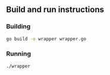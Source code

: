 ## Build and run instructions

### Building

```bash
go build -o wrapper wrapper.go
```

### Running 

```bash
./wrapper
```